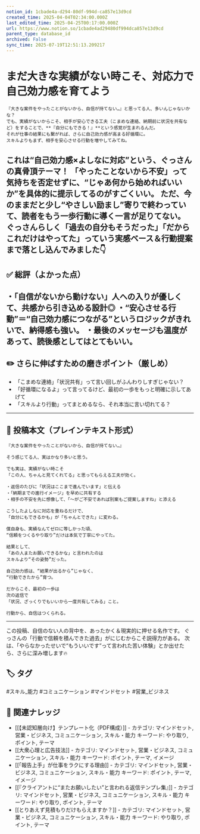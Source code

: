 ```yaml
---
notion_id: 1cbade4a-d294-80df-994d-ca857e13d9cd
created_time: 2025-04-04T02:34:00.000Z
last_edited_time: 2025-04-25T00:17:00.000Z
url: https://www.notion.so/1cbade4ad29480df994dca857e13d9cd
parent_type: database_id
archived: False
sync_time: 2025-07-19T12:51:13.209217
---
```


# まだ大きな実績がない時こそ、対応力で自己効力感を育てよう

```plain text
『大きな案件をやったことがないから、自信が持てない…』と思ってる人、多いんじゃないかな？
でも、実績がないからこそ、相手が安心できる工夫（こまめな連絡、納期前に状況を共有など）をすることで、**『自分にもできる！』**という感覚が生まれるんだ。
それが仕事の結果にも繋がれば、さらに自己効力感が高まる好循環に。
スキルよりもまず、相手を安心させる行動を増やしてみてね。
```
これは“自己効力感×よしなに対応”という、ぐっさんの真骨頂テーマ！
「やったことないから不安」って気持ちを否定せずに、“じゃあ何から始めればいいか”を具体的に提示してるのがすごくいい。
ただ、今のままだと少し“やさしい励まし”寄りで終わっていて、読者をもう一歩行動に導く一言が足りてない。
ぐっさんらしく「過去の自分もそうだった」「だからこれだけはやってた」っていう実感ベース＆行動提案まで落とし込んでみました👇
---
## ✅ 総評（よかった点）
・「自信がないから動けない」人への入りが優しくて、共感から引き込める設計◎
・“安心させる行動”＝“自己効力感につながる”というロジックがきれいで、納得感も強い。
・最後のメッセージも温度があって、読後感としてはとてもいい。
---
## ✏️ さらに伸ばすための磨きポイント（厳しめ）
- 「こまめな連絡」「状況共有」って言い回しがふんわりしすぎじゃない？
- 「好循環になるよ」って言ってるけど、最初の一歩をもっと明確に示してあげて
- 「スキルより行動」ってまとめるなら、それ本当に言い切れてる？
---
## 📄 投稿本文（プレインテキスト形式）
```plain text
『大きな案件をやったことがないから、自信が持てない…』

そう感じてる人、実はかなり多いと思う。

でも実は、実績がない時こそ
「この人、ちゃんと見てくれてる」と思ってもらえる工夫が効く。

・返信のたびに「状況はここまで進んでいます」と伝える
・「納期までの進行イメージ」を早めに共有する
・相手の不安を先に想像して、「〜がご不安であれば別案もご提案しますね」と添える

こうしたよしなに対応を重ねるだけで、
「自分にもできるかも」が「ちゃんとできた」に変わる。

僕自身も、実績なんてゼロに等しかった頃、
“信頼をつくるやり取り”だけは本気で丁寧にやってた。

結果として、
「あの人またお願いできるかな」と言われたのは
スキルより“その姿勢”だった。

自己効力感は、“結果が出るから”じゃなく、
“行動できたから”育つ。

だからこそ、最初の一歩は
次の返信で
「状況、ざっくりでもいいから一度共有してみる」こと。

行動から、自信はつくられる。

```
---
この投稿、自信のない人の背中を、あったかく＆現実的に押せる名作です。
ぐっさんの「行動で信頼を積んできた過去」がにじむからこそ説得力がある。
次は、「やらなかったせいで“もういいです”って言われた苦い体験」とか出せたら、さらに深み増します🔥

## 🏷️ タグ
#スキル_能力 #コミュニケーション #マインドセット #営業_ビジネス

## 🔗 関連ナレッジ
- [[【未認知層向け】テンプレート化（PDF構成）]] - カテゴリ: マインドセット, 営業・ビジネス, コミュニケーション, スキル・能力 キーワード: やり取り, ポイント, テーマ
- [[大衆心理と広告技法]] - カテゴリ: マインドセット, 営業・ビジネス, コミュニケーション, スキル・能力 キーワード: ポイント, テーマ, イメージ
- [[「報告上手」が仕事をラクにする理由]] - カテゴリ: マインドセット, 営業・ビジネス, コミュニケーション, スキル・能力 キーワード: ポイント, テーマ, イメージ
- [[『クライアントに“またお願いしたい”と言われる返信テンプレ集』]] - カテゴリ: マインドセット, 営業・ビジネス, コミュニケーション, スキル・能力 キーワード: やり取り, ポイント, テーマ
- [[とりあえず見積もりだけもらえますか？]] - カテゴリ: マインドセット, 営業・ビジネス, コミュニケーション, スキル・能力 キーワード: やり取り, ポイント, テーマ
